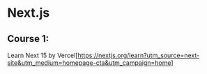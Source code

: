 # Next.js

## Course 1:

Learn Next 15 by Vercel[https://nextjs.org/learn?utm_source=next-site&utm_medium=homepage-cta&utm_campaign=home]
